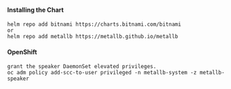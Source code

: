 #### Installing the Chart
```hcl
helm repo add bitnami https://charts.bitnami.com/bitnami
or
helm repo add metallb https://metallb.github.io/metallb
```

#### OpenShift
```
grant the speaker DaemonSet elevated privileges.
oc adm policy add-scc-to-user privileged -n metallb-system -z metallb-speaker
```